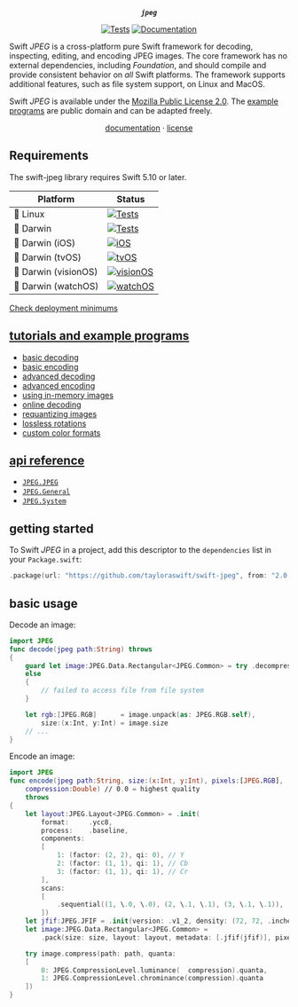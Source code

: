 <div align="center">

***`jpeg`***

[![Tests](https://github.com/tayloraswift/swift-jpeg/actions/workflows/Tests.yml/badge.svg)](https://github.com/tayloraswift/swift-jpeg/actions/workflows/Tests.yml)
[![Documentation](https://github.com/tayloraswift/swift-jpeg/actions/workflows/Documentation.yml/badge.svg)](https://github.com/tayloraswift/swift-jpeg/actions/workflows/Documentation.yml)

</div>


Swift *JPEG* is a cross-platform pure Swift framework for decoding, inspecting, editing, and encoding JPEG images. The core framework has no external dependencies, including *Foundation*, and should compile and provide consistent behavior on *all* Swift platforms. The framework supports additional features, such as file system support, on Linux and MacOS.

Swift *JPEG* is available under the [Mozilla Public License 2.0](https://www.mozilla.org/en-US/MPL/2.0/). The [example programs](Snippets/) are public domain and can be adapted freely.

<div align="center">

[documentation](https://swiftinit.org/docs/swift-jpeg/jpeg) ·
[license](LICENSE)

</div>


## Requirements

The swift-jpeg library requires Swift 5.10 or later.


| Platform | Status |
| -------- | ------ |
| 🐧 Linux | [![Tests](https://github.com/tayloraswift/swift-jpeg/actions/workflows/Tests.yml/badge.svg)](https://github.com/tayloraswift/swift-jpeg/actions/workflows/Tests.yml) |
| 🍏 Darwin | [![Tests](https://github.com/tayloraswift/swift-jpeg/actions/workflows/Tests.yml/badge.svg)](https://github.com/tayloraswift/swift-jpeg/actions/workflows/Tests.yml) |
| 🍏 Darwin (iOS) | [![iOS](https://github.com/tayloraswift/swift-jpeg/actions/workflows/iOS.yml/badge.svg)](https://github.com/tayloraswift/swift-jpeg/actions/workflows/iOS.yml) |
| 🍏 Darwin (tvOS) | [![tvOS](https://github.com/tayloraswift/swift-jpeg/actions/workflows/tvOS.yml/badge.svg)](https://github.com/tayloraswift/swift-jpeg/actions/workflows/tvOS.yml) |
| 🍏 Darwin (visionOS) | [![visionOS](https://github.com/tayloraswift/swift-jpeg/actions/workflows/visionOS.yml/badge.svg)](https://github.com/tayloraswift/swift-jpeg/actions/workflows/visionOS.yml) |
| 🍏 Darwin (watchOS) | [![watchOS](https://github.com/tayloraswift/swift-jpeg/actions/workflows/watchOS.yml/badge.svg)](https://github.com/tayloraswift/swift-jpeg/actions/workflows/watchOS.yml) |


[Check deployment minimums](https://swiftinit.org/docs/swift-jpeg#ss:platform-requirements)


## [tutorials and example programs](examples/)

* [basic decoding](examples#basic-decoding)
* [basic encoding](examples#basic-encoding)
* [advanced decoding](examples#advanced-decoding)
* [advanced encoding](examples#advanced-encoding)
* [using in-memory images](examples#using-in-memory-images)
* [online decoding](examples#online-decoding)
* [requantizing images](examples#requantizing-images)
* [lossless rotations](examples#lossless-rotations)
* [custom color formats](examples#custom-color-formats)

## [api reference](https://swiftinit.org/docs/swift-jpeg/jpeg/)

* [`JPEG.JPEG`](https://swiftinit.org/docs/swift-jpeg/jpeg/jpeg)
* [`JPEG.General`](https://swiftinit.org/docs/swift-jpeg/jpeg/general)
* [`JPEG.System`](https://swiftinit.org/docs/swift-jpeg/jpegsystem/system)

## getting started

To Swift *JPEG* in a project, add this descriptor to the `dependencies` list in your `Package.swift`:

```swift
.package(url: "https://github.com/tayloraswift/swift-jpeg", from: "2.0.0")
```

## basic usage

Decode an image:

```swift
import JPEG
func decode(jpeg path:String) throws
{
    guard let image:JPEG.Data.Rectangular<JPEG.Common> = try .decompress(path: path)
    else
    {
        // failed to access file from file system
    }

    let rgb:[JPEG.RGB]      = image.unpack(as: JPEG.RGB.self),
        size:(x:Int, y:Int) = image.size
    // ...
}
```

Encode an image:

```swift
import JPEG
func encode(jpeg path:String, size:(x:Int, y:Int), pixels:[JPEG.RGB],
    compression:Double) // 0.0 = highest quality
    throws
{
    let layout:JPEG.Layout<JPEG.Common> = .init(
        format:     .ycc8,
        process:    .baseline,
        components:
        [
            1: (factor: (2, 2), qi: 0), // Y
            2: (factor: (1, 1), qi: 1), // Cb
            3: (factor: (1, 1), qi: 1), // Cr
        ],
        scans:
        [
            .sequential((1, \.0, \.0), (2, \.1, \.1), (3, \.1, \.1)),
        ])
    let jfif:JPEG.JFIF = .init(version: .v1_2, density: (72, 72, .inches))
    let image:JPEG.Data.Rectangular<JPEG.Common> =
        .pack(size: size, layout: layout, metadata: [.jfif(jfif)], pixels: rgb)

    try image.compress(path: path, quanta:
    [
        0: JPEG.CompressionLevel.luminance(  compression).quanta,
        1: JPEG.CompressionLevel.chrominance(compression).quanta
    ])
}
```
